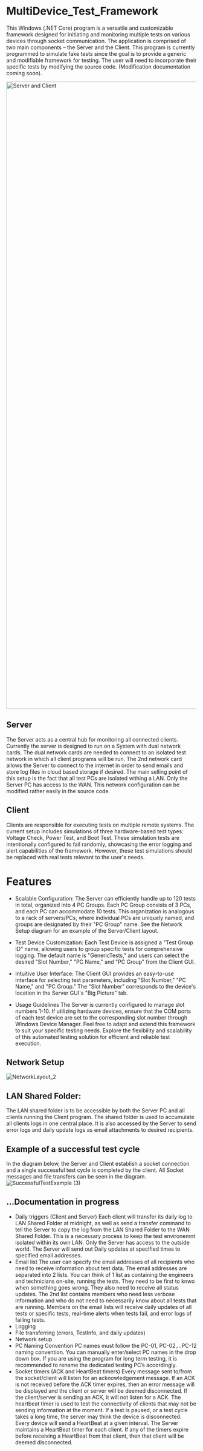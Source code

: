 # MultiDevice_Test_Framework
This Windows (.NET Core) program is a versatile and customizable framework designed for initiating and monitoring multiple tests on various devices through socket communication. The application is comprised of two main components – the Server and the Client. This program is currently programmed to simulate fake tests since the goal is to provide a generic and modifiable framework for testing. The user will need to incorporate their specific tests by modifying the source code. (Modification documentation coming soon). 

<img width="1654" alt="Server and Client" src="https://github.com/jphiggins88/MultiDevice_Test_Framework/assets/26196159/4e81bc66-b7d3-4863-9da9-0feb9929d295">

## Server
The Server acts as a central hub for monitoring all connected clients. Currently the server is designed to run on a System with dual network cards. The dual network cards are needed to connect to an isolated test network in which all client programs will be run. The 2nd network card allows the Server to connect to the internet in order to send emails and store log files in cloud based storage if desired. The main selling point of this setup is the fact that all test PCs are isolated withing a LAN. Only the Server PC has access to the WAN. This network configuration can be modified rather easily in the source code.

## Client
Clients are responsible for executing tests on multiple remote systems. The current setup includes simulations of three hardware-based test types: Voltage Check, Power Test, and Boot Test. These simulation tests are intentionally configured to fail randomly, showcasing the error logging and alert capabilities of the framework. However, these test simulations should be replaced with real tests relevant to the user's needs.

# Features
* Scalable Configuration: The Server can efficiently handle up to 120 tests in total, organized into 4 PC Groups. Each PC Group consists of 3 PCs, and each PC can accommodate 10 tests. This organization is analogous to a rack of servers/PCs, where individual PCs are uniquely named, and groups are designated by their "PC Group" name. See the Network Setup diagram for an example of the Server/Client layout.

* Test Device Customization: Each Test Device is assigned a "Test Group ID" name, allowing users to group specific tests for comprehensive logging. The default name is "GenericTests," and users can select the desired "Slot Number," "PC Name," and "PC Group" from the Client GUI.

* Intuitive User Interface: The Client GUI provides an easy-to-use interface for selecting test parameters, including "Slot Number," "PC Name," and "PC Group." The "Slot Number" corresponds to the device's location in the Server GUI's "Big Picture" tab.

* Usage Guidelines
The Server is currently configured to manage slot numbers 1-10. If utilizing hardware devices, ensure that the COM ports of each test device are set to the corresponding slot number through Windows Device Manager.
Feel free to adapt and extend this framework to suit your specific testing needs. Explore the flexibility and scalability of this automated testing solution for efficient and reliable test execution.

## Network Setup
![NetworkLayout_2](https://github.com/jphiggins88/MultiDevice_Test_Framework/assets/26196159/ba55c828-3924-4e6b-ac21-2f5b62d1b91a)

## LAN Shared Folder:
The LAN shared folder is to be accessible by both the Server PC and all clients running the Client program. The shared folder is used to accumulate all clients logs in one central place. It is also accessed by the Server to send error logs and daily update logs as email attachments to desired recipients.

## Example of a successful test cycle
In the diagram below, the Server and Client establish a socket connection and a single successful test cycle is completed by the client.
All Socket messages and file transfers can be seen in the diagram.
![SuccessfulTestExample (3)](https://github.com/jphiggins88/MultiDevice_Test_Framework/assets/26196159/14be6c4f-e59f-45a8-931b-8b36347ac720)





## ...Documentation in progress
* Daily triggers (Client and Server)
Each client will transfer its daily log to LAN Shared Folder at midnight, as well as send a transfer command to tell the Server to copy the log from the LAN Shared Folder to the WAN Shared Folder. This is a necessary process to keep the test environemnt isolated within its own LAN. Only the Server has access to the outside world. The Server will send out Daily updates at specified times to specified email addresses. 
* Email list
The user can specify the email addresses of all recipients who need to receive information about test data. The email addresses are separated into 2 lists. You can think of 1 list as containing the engineers and technicians on-site, running the tests. They need to be first to knwo when something goes wrong. They also need to receive all status updates. The 2nd list contains members who need less verbose information and who do not need to necessarily know about all tests that are running. Members on the email lists will receive daily updates of all tests or specific tests, real-time alerts when tests fail, and error logs of failing tests.
* Logging
* File transferring (errors, TestInfo, and daily updates)
* Network setup
* PC Naming Convention
PC names must follow the PC-01, PC-02,…PC-12 naming convention. You can manually enter/select PC names in the drop down box. If you are using the program for long term testing, it is recommended to rename the dedicated testing PC’s accordingly.
* Socket timers (ACK and HeartBeat timers)
Every message sent to/from the socket/client will listen for an acknowledgement message. If an ACK is not received before the ACK timer expires, then an error message will be displayed and the client or server will be deemed disconnected. If the client/server is sending an ACK, it will not listen for a ACK.
The heartbeat timer is used to test the connectivity of clients that may not be sending information at the moment. If a test is paused, or a test cycle takes a long time, the server may think the device is disconnected. Every device will send a HeartBeat at a given interval. The Server maintains a HeartBeat timer for each client. If any of the timers expire before receiving a HeartBeat from that client, then that client will be deemed disconnected.


